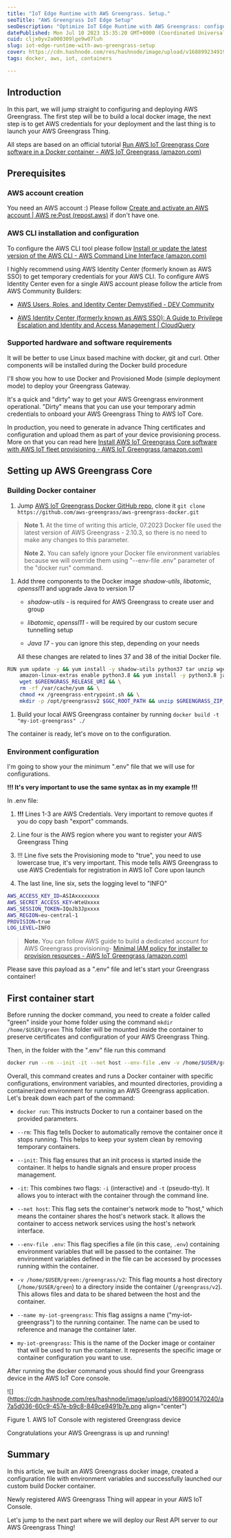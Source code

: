 ```yaml
---
title: "IoT Edge Runtime with AWS Greengrass. Setup."
seoTitle: "AWS Greengrass IoT Edge Setup"
seoDescription: "Optimize IoT Edge Runtime with AWS Greengrass: configure, deploy, manage devices using Docker, temporary credentials, and IoT Core integration"
datePublished: Mon Jul 10 2023 15:35:20 GMT+0000 (Coordinated Universal Time)
cuid: cljx0yv2a000309lge9w07luh
slug: iot-edge-runtime-with-aws-greengrass-setup
cover: https://cdn.hashnode.com/res/hashnode/image/upload/v1688992349190/b3744811-3074-4284-8961-1cc8a052c83e.png
tags: docker, aws, iot, containers

---
```


## Introduction

In this part, we will jump straight to configuring and deploying AWS Greengrass. The first step will be to build a local docker image, the next step is to get AWS credentials for your deployment and the last thing is to launch your AWS Greengrass Thing.

All steps are based on an official tutorial [Run AWS IoT Greengrass Core software in a Docker container - AWS IoT Greengrass (](https://docs.aws.amazon.com/greengrass/v2/developerguide/run-greengrass-docker.html)[amazon.com](http://amazon.com)[)](https://docs.aws.amazon.com/greengrass/v2/developerguide/run-greengrass-docker.html)

## Prerequisites

### AWS account creation

You need an AWS account :) Please follow [Create and activate an AWS account | AWS re:Post (](https://repost.aws/knowledge-center/create-and-activate-aws-account)[repost.aws](http://repost.aws)[)](https://repost.aws/knowledge-center/create-and-activate-aws-account) if don't have one.

### AWS CLI installation and configuration

To configure the AWS CLI tool please follow [Install or update the latest version of the AWS CLI - AWS Command Line Interface (](https://docs.aws.amazon.com/cli/latest/userguide/getting-started-install.html)[amazon.com](http://amazon.com)[)](https://docs.aws.amazon.com/cli/latest/userguide/getting-started-install.html)

I highly recommend using AWS Identity Center (formerly known as AWS SSO) to get temporary credentials for your AWS CLI. To configure AWS Identity Center even for a single AWS account please follow the article from AWS Community Builders:

* [AWS Users, Roles, and Identity Center Demystified - DEV Community](https://dev.to/aws-builders/aws-users-roles-and-identity-center-demystified-55g9)
    
* [AWS Identity Center (formerly known as AWS SSO): A Guide to Privilege Escalation and Identity and Access Management | CloudQuery](https://www.cloudquery.io/blog/aws-priv-esc-identity-center)
    

### Supported hardware and software requirements

It will be better to use Linux based machine with docker, git and curl. Other components will be installed during the Docker build procedure

I'll show you how to use Docker and Provisioned Mode (simple deployment mode) to deploy your Greengrass Gateway.

It's a quick and "dirty" way to get your AWS Greengrass environment operational. "Dirty" means that you can use your temporary admin credentials to onboard your AWS Greengrass Thing to AWS IoT Core.

In production, you need to generate in advance Thing certificates and configuration and upload them as part of your device provisioning process. More on that you can read here [Install AWS IoT Greengrass Core software with AWS IoT fleet provisioning - AWS IoT Greengrass (](https://docs.aws.amazon.com/greengrass/v2/developerguide/fleet-provisioning.html)[amazon.com](http://amazon.com)[)](https://docs.aws.amazon.com/greengrass/v2/developerguide/fleet-provisioning.html)

## Setting up AWS Greengrass Core

### Building Docker container

1. Jump [AWS IoT Greengrass Docker GitHub repo](https://github.com/aws-greengrass/aws-greengrass-docker), clone it `git clone https://github.com/aws-greengrass/aws-greengrass-docker.git`
    

> **Note 1.** At the time of writing this article, 07.2023 Docker file used the latest version of AWS Greengrass - 2.10.3, so there is no need to make any changes to this parameter.
> 
> **Note 2.** You can safely ignore your Docker file environment variables because we will override them using "--env-file .env" parameter of the "docker run" command.

1. Add three components to the Docker image *shadow-utils*, *libatomic*, *openssl11* and upgrade Java to version 17
    
    * *shadow-utils* - is required for AWS Greengrass to create user and group
        
    * *libatomic*, *openssl11* - will be required by our custom secure tunnelling setup
        
    * *Java 17* - you can ignore this step, depending on your needs
        
    
    All these changes are related to lines 37 and 38 of the initial Docker file.
    

```bash
RUN yum update -y && yum install -y shadow-utils python37 tar unzip wget sudo procps which libatomic openssl11 && \
    amazon-linux-extras enable python3.8 && yum install -y python3.8 java-17-amazon-corretto-headless && \
    wget $GREENGRASS_RELEASE_URI && \
    rm -rf /var/cache/yum && \
    chmod +x /greengrass-entrypoint.sh && \
    mkdir -p /opt/greengrassv2 $GGC_ROOT_PATH && unzip $GREENGRASS_ZIP_FILE -d /opt/greengrassv2 && rm $GREENGRASS_ZIP_FILE
```

1. Build your local AWS Greengrass container by running `docker build -t "my-iot-greengrass" ./`
    

The container is ready, let's move on to the configuration.

### Environment configuration

I'm going to show your the minimum ".env" file that we will use for configurations.

**!!! It's very important to use the same syntax as in my example !!!**

In .env file:

1. **!!!** Lines 1-3 are AWS Credentials. Very important to remove quotes if you do copy bash "export" commands.
    
2. Line four is the AWS region where you want to register your AWS Greengrass Thing
    
3. !!! Line five sets the Provisioning mode to "true", you need to use lowercase true, it's very important. This mode tells AWS Greengrass to use AWS Credentials for registration in AWS IoT Core upon launch
    
4. The last line, line six, sets the logging level to "INFO"
    

```bash
AWS_ACCESS_KEY_ID=ASIAxxxxxxxx
AWS_SECRET_ACCESS_KEY=WteUxxxx
AWS_SESSION_TOKEN=IQoJb3Jpxxxx
AWS_REGION=eu-central-1
PROVISION=true
LOG_LEVEL=INFO
```

> **Note.** You can follow AWS guide to build a dedicated account for AWS Greengrass provisioning- [Minimal IAM policy for installer to provision resources - AWS IoT Greengrass (](https://docs.aws.amazon.com/greengrass/v2/developerguide/provision-minimal-iam-policy.html)[amazon.com](http://amazon.com)[)](https://docs.aws.amazon.com/greengrass/v2/developerguide/provision-minimal-iam-policy.html)

Please save this payload as a ".env" file and let's start your Greengrass container!

## First container start

Before running the docker command, you need to create a folder called "green" inside your home folder using the command `mkdir /home/$USER/green` This folder will be mounted inside the container to preserve certificates and configuration of your AWS Greengrass Thing.

Then, in the folder with the ".env" file run this command

```bash
docker run --rm --init -it --net host --env-file .env -v /home/$USER/green:/greengrass/v2 --name my-iot-greengrass my-iot-greengrass
```

Overall, this command creates and runs a Docker container with specific configurations, environment variables, and mounted directories, providing a containerized environment for running an AWS Greengrass application. Let's break down each part of the command:

* `docker run`: This instructs Docker to run a container based on the provided parameters.
    
* `--rm`: This flag tells Docker to automatically remove the container once it stops running. This helps to keep your system clean by removing temporary containers.
    
* `--init`: This flag ensures that an init process is started inside the container. It helps to handle signals and ensure proper process management.
    
* `-it`: This combines two flags: `-i` (interactive) and `-t` (pseudo-tty). It allows you to interact with the container through the command line.
    
* `--net host`: This flag sets the container's network mode to "host," which means the container shares the host's network stack. It allows the container to access network services using the host's network interface.
    
* `--env-file .env`: This flag specifies a file (in this case, `.env`) containing environment variables that will be passed to the container. The environment variables defined in the file can be accessed by processes running within the container.
    
* `-v /home/$USER/green:/greengrass/v2`: This flag mounts a host directory (`/home/$USER/green`) to a directory inside the container (`/greengrass/v2`). This allows files and data to be shared between the host and the container.
    
* `--name my-iot-greengrass`: This flag assigns a name ("my-iot-greengrass") to the running container. The name can be used to reference and manage the container later.
    
* `my-iot-greengrass`: This is the name of the Docker image or container that will be used to run the container. It represents the specific image or container configuration you want to use.
    

After running the docker command yous should find your Greengrass device in the AWS IoT Core console.

![](https://cdn.hashnode.com/res/hashnode/image/upload/v1689001470240/a7a5d036-60c9-457e-b9c8-849ce9491b7e.png align="center")

Figure 1. AWS IoT Console with registered Greengrass device

Congratulations your AWS Greengrass is up and running!

## Summary

In this article, we built an AWS Greengrass docker image, created a configuration file with environment variables and successfully launched our custom build Docker container.

Newly registered AWS Greengrass Thing will appear in your AWS IoT Console.

Let's jump to the next part where we will deploy our Rest API server to our AWS Greengrass Thing!